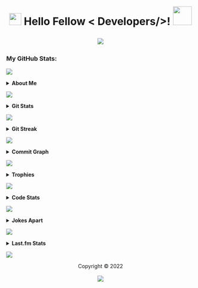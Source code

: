 <h1 align='center'>
  <img
    src="https://media2.giphy.com/media/QssGEmpkyEOhBCb7e1/giphy.gif?cid=ecf05e47a0n14BexZMoP1gqvSbLZSfYigjUvfcXkroScK00bl&rid=giphy.gif"
    width=32px> Hello Fellow < Developers/>! <img
      src="https://raw.githubusercontent.com/MartinHeinz/MartinHeinz/master/wave.gif" width=50px>
    <br>
    <p align="center"> <img
        src="https://readme-typing-svg.herokuapp.com?font=Ubuntu&color=%230778F7&center=true&vCenter=true&width=500&height=30&lines=I+am+Aditya+Prasad+S;Thanks+for+checking+out+my+profile...;I+am+a+Computer+Student.+Just+15+y.o...;Interested+in+learning+about+coding...;Love+To+Learn+New+Things..." />
    </p>
</h1>

### My GitHub Stats:

<a href="https://da.gd/aditya"> <img
    src="https://user-images.githubusercontent.com/73097560/115834477-dbab4500-a447-11eb-908a-139a6edaec5c.gif"> </a>

<details>
  <summary><b>About Me </b></summary>
  <a href="https://da.gd/aditya"> <img width="55%" align="right" alt="Github"
      src="https://raw.githubusercontent.com/onimur/.github/master/.resources/git-header.svg" /> </a>

  > - 🔭 I’m currently working on [@nedzbot](https://t.me/nedzbot) in Telegram.
  >
  > - 🌱 I’m currently learning Python, Java etc.
  >
  > - 💬 Talk to me about Python, Java, Open Source, Telegram, Android etc.
</details>

<a href="https://da.gd/aditya"> <img
    src="https://user-images.githubusercontent.com/73097560/115834477-dbab4500-a447-11eb-908a-139a6edaec5c.gif"> </a>

<details>
  <summary><b>Git Stats</b></summary>
  <br>
  <p align="center">
    <a href="https://da.gd/aditya"> <img width="100%"
        src="https://github-readme-stats.vercel.app/api?username=adityaprasad502&count_private=true&include_all_commits=true&show_icons=true&theme=tokyonight&custom_title=Git+Stats" />
    </a>
  </p>
</details>

<a href="https://da.gd/aditya"> <img
    src="https://user-images.githubusercontent.com/73097560/115834477-dbab4500-a447-11eb-908a-139a6edaec5c.gif"> </a>

<details>
  <summary><b>Git Streak</b></summary>
  <br>
  <p align="center">
    <a href="https://da.gd/aditya"> <img width="100%"
        src="http://github-readme-streak-stats.herokuapp.com?user=adityaprasad502&theme=tokyonight&border=156CDDD)" </a>
  </p>
</details>

<a href="https://da.gd/aditya"> <img
    src="https://user-images.githubusercontent.com/73097560/115834477-dbab4500-a447-11eb-908a-139a6edaec5c.gif"> </a>

<details>
  <summary><b>Commit Graph</b></summary>
  <br>
  <p align="center">
    <a href="https://da.gd/aditya">
      <img width="100%"
        src="https://activity-graph.herokuapp.com/graph?username=adityaprasad502&custom_title=Commit+Graph&theme=react-dark&area=true" />
    </a>
    <br>
  </p>
</details>

<a href="https://da.gd/aditya"> <img
    src="https://user-images.githubusercontent.com/73097560/115834477-dbab4500-a447-11eb-908a-139a6edaec5c.gif"> </a>

<details>
  <summary><b>Trophies</b></summary>
  <br>
  <p align="center">
    <a href="https://da.gd/aditya">
      <img width="100%"
        src="https://github-profile-trophy.vercel.app/?username=adityaprasad502&theme=darkhub&column=4&margin-w=7&margin-h=7" />
    </a>
    <br>
  </p>
</details>

<a href="https://da.gd/aditya"> <img
    src="https://user-images.githubusercontent.com/73097560/115834477-dbab4500-a447-11eb-908a-139a6edaec5c.gif"> </a>

<details>
  <summary><b>Code Stats</b></summary>
  <br>

  <!--START_SECTION:waka-->
![Code Time](http://img.shields.io/badge/Code%20Time%20since%2021/1/2022-173%20hrs%2014%20mins-blue?style=plastic&logo=Codepen)

**🐱 My GitHub Data** 

> 🏆 998 Contributions in the Year 2022
 > 
> 📦 73.4 kB Used in GitHub's Storage 
 > 
> 📜 5 Public Repositories 
 > 
> 🔑 ∞ private repositories.

**🥰 I'm an Early 🐤** 

```text
🌞 Morning    46 commits     ██████░░░░░░░░░░░░░░░░░░░   25.84% 
🌆 Daytime    53 commits     ███████░░░░░░░░░░░░░░░░░░   29.78% 
🌃 Evening    69 commits     █████████░░░░░░░░░░░░░░░░   38.76% 
🌙 Night      10 commits     █░░░░░░░░░░░░░░░░░░░░░░░░   5.62%
```
📅 **I'm Most Productive on Sunday** 

```text
Monday       25 commits     ███░░░░░░░░░░░░░░░░░░░░░░   14.04% 
Tuesday      20 commits     ██░░░░░░░░░░░░░░░░░░░░░░░   11.24% 
Wednesday    18 commits     ██░░░░░░░░░░░░░░░░░░░░░░░   10.11% 
Thursday     3 commits      ░░░░░░░░░░░░░░░░░░░░░░░░░   1.69% 
Friday       36 commits     █████░░░░░░░░░░░░░░░░░░░░   20.22% 
Saturday     22 commits     ███░░░░░░░░░░░░░░░░░░░░░░   12.36% 
Sunday       54 commits     ███████░░░░░░░░░░░░░░░░░░   30.34%
```


📊 **This Week I Spent My Time On** 

```text
⌚︎ Time Zone: Asia/Kolkata

💬 Programming Languages: 
Python                   10 hrs 22 mins      ████████████████████████░   96.88% 
Markdown                 10 mins             ░░░░░░░░░░░░░░░░░░░░░░░░░   1.59% 
Text                     7 mins              ░░░░░░░░░░░░░░░░░░░░░░░░░   1.22%

🔥 Editors: 
VS Code                  10 hrs 42 mins      █████████████████████████   100.0%

💻 Operating System: 
Windows                  10 hrs 42 mins      █████████████████████████   100.0%
```

**🧑‍💻 I Mostly Code in Python** 

```text
Python                   5 repos             ███████████░░░░░░░░░░░░░░   45.45% 
HTML                     2 repos             ████░░░░░░░░░░░░░░░░░░░░░   18.18% 
CSS                      2 repos             ████░░░░░░░░░░░░░░░░░░░░░   18.18% 
Shell                    1 repo              ██░░░░░░░░░░░░░░░░░░░░░░░   9.09% 
TypeScript               1 repo              ██░░░░░░░░░░░░░░░░░░░░░░░   9.09%
```



**📝 Note**

```
Last Updated precisely on 23/03/2022 at 19:28:13 IST
Next Update is roughly by 24/03/2022 at 07:25:10 IST
```

<!--END_SECTION:waka-->

</details>

<a href="https://da.gd/aditya"> <img
    src="https://user-images.githubusercontent.com/73097560/115834477-dbab4500-a447-11eb-908a-139a6edaec5c.gif"> </a>

<details>
  <summary><b>Jokes Apart</b></summary>
  <br>
  <p align="center">
    <a width="100%" href="https://da.gd/aditya"> <img src="https://readme-jokes.vercel.app/api?theme=tokyonight" /> </a>
  </p>
</details>

<a href="https://da.gd/aditya"> <img
    src="https://user-images.githubusercontent.com/73097560/115834477-dbab4500-a447-11eb-908a-139a6edaec5c.gif"> </a>

<details>
  <summary><b>Last.fm Stats</b></summary>
  <br>
  <p align="center">
    <a href="https://da.gd/aditya">
      <img width="100%" src="https://lastfm-recently-played.vercel.app/api?user=adityaprasad502&width=600&count=2" />
    </a>
  </p>
</details>

<a href="https://da.gd/aditya"> <img
    src="https://user-images.githubusercontent.com/73097560/115834477-dbab4500-a447-11eb-908a-139a6edaec5c.gif"> </a>

<p align="center">
  Copyright © 2022 <br> <br>
  <a href=https://da.gd/aditya><img src="https://da.gd/count" /></a>
</p>
</h2>